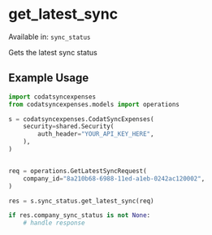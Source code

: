 # get_latest_sync
Available in: `sync_status`

Gets the latest sync status

## Example Usage
```python
import codatsyncexpenses
from codatsyncexpenses.models import operations

s = codatsyncexpenses.CodatSyncExpenses(
    security=shared.Security(
        auth_header="YOUR_API_KEY_HERE",
    ),
)


req = operations.GetLatestSyncRequest(
    company_id="8a210b68-6988-11ed-a1eb-0242ac120002",
)

res = s.sync_status.get_latest_sync(req)

if res.company_sync_status is not None:
    # handle response
```